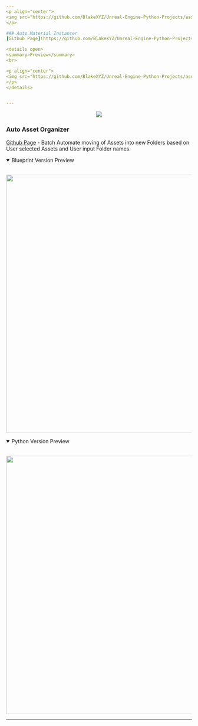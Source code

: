 ```yaml
---
<p align="center">
<img src="https://github.com/BlakeXYZ/Unreal-Engine-Python-Projects/assets/37947050/5cc0c648-8982-4adc-93f1-49bd91ee1265">
</p>

### Auto Material Instancer
[Github Page](https://github.com/BlakeXYZ/Unreal-Engine-Python-Projects/blob/main/_auto_material_instancer/README.md) - Batch Automate creation of Material Instances based on User selected Master Material, Param Group, and Textures.

<details open>
<summary>Preview</summary>
<br>

<p align="center">
<img src="https://github.com/BlakeXYZ/Unreal-Engine-Python-Projects/assets/37947050/12ffa665-6fbb-4e49-ac02-c8d8681af04a" width="700">
</p>
</details>


---
```

<p align="center">
<img src="https://github.com/BlakeXYZ/Unreal-Engine-Tools/assets/37947050/06b00649-f1cb-4519-8c07-4eae4cbeaa14">
</p>

### Auto Asset Organizer
[Github Page](https://github.com/BlakeXYZ/Unreal-Engine-Tools/tree/main/_auto_asset_organizer) - Batch Automate moving of Assets into new Folders based on User selected Assets and User input Folder names.
<details open>
<summary>Blueprint Version Preview</summary>
<br>

<p align="center">
<img src="https://github.com/BlakeXYZ/Unreal-Engine-Tools/assets/37947050/2f0ccaa9-be51-4b83-b4d6-8cdfcd959654" width="700">
</p>
</details>


<details open>
<summary>Python Version Preview</summary>
<br>

<p align="center">
<img src="https://github.com/BlakeXYZ/Unreal-Engine-Python-Projects/assets/37947050/c7622115-0e6f-47f8-ade4-8b116b136e3e" width="700">
</p>
</details>


---


